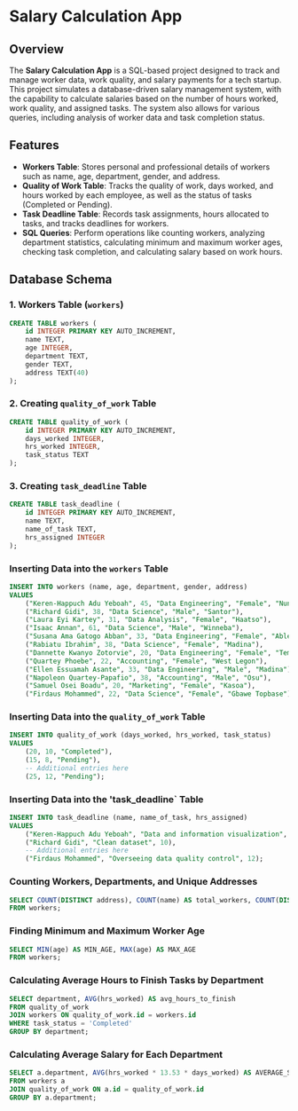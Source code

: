 # Salary Calculation App

## Overview

The **Salary Calculation App** is a SQL-based project designed to track and manage worker data, work quality, and salary payments for a tech startup. This project simulates a database-driven salary management system, with the capability to calculate salaries based on the number of hours worked, work quality, and assigned tasks. The system also allows for various queries, including analysis of worker data and task completion status.

## Features

- **Workers Table**: Stores personal and professional details of workers such as name, age, department, gender, and address.
- **Quality of Work Table**: Tracks the quality of work, days worked, and hours worked by each employee, as well as the status of tasks (Completed or Pending).
- **Task Deadline Table**: Records task assignments, hours allocated to tasks, and tracks deadlines for workers.
- **SQL Queries**: Perform operations like counting workers, analyzing department statistics, calculating minimum and maximum worker ages, checking task completion, and calculating salary based on work hours.

## Database Schema

### 1. Workers Table (`workers`)

```sql
CREATE TABLE workers (
    id INTEGER PRIMARY KEY AUTO_INCREMENT,
    name TEXT,
    age INTEGER,
    department TEXT,
    gender TEXT,
    address TEXT(40)
);
```

### 2. Creating `quality_of_work` Table

```sql
CREATE TABLE quality_of_work (
    id INTEGER PRIMARY KEY AUTO_INCREMENT,
    days_worked INTEGER,
    hrs_worked INTEGER,
    task_status TEXT
);
```
### 3. Creating `task_deadline` Table

```sql
CREATE TABLE task_deadline (
    id INTEGER PRIMARY KEY AUTO_INCREMENT,
    name TEXT,
    name_of_task TEXT,
    hrs_assigned INTEGER
);
```

### Inserting Data into the `workers` Table

```sql
INSERT INTO workers (name, age, department, gender, address) 
VALUES 
    ("Keren-Happuch Adu Yeboah", 45, "Data Engineering", "Female", "Nungua"),
    ("Richard Gidi", 38, "Data Science", "Male", "Santor"),
    ("Laura Eyi Kartey", 31, "Data Analysis", "Female", "Haatso"),
    ("Isaac Annan", 61, "Data Science", "Male", "Winneba"),
    ("Susana Ama Gatogo Abban", 33, "Data Engineering", "Female", "Ablekuma"),
    ("Rabiatu Ibrahim", 38, "Data Science", "Female", "Madina"),
    ("Dannette Kwanyo Zotorvie", 20, "Data Engineering", "Female", "Tema"),
    ("Quartey Phoebe", 22, "Accounting", "Female", "West Legon"),
    ("Ellen Essuamah Asante", 33, "Data Engineering", "Male", "Madina"),
    ("Napoleon Quartey-Papafio", 38, "Accounting", "Male", "Osu"),
    ("Samuel Osei Boadu", 20, "Marketing", "Female", "Kasoa"),
    ("Firdaus Mohammed", 22, "Data Science", "Female", "Gbawe Topbase");
```

### Inserting Data into the `quality_of_work` Table
```sql
INSERT INTO quality_of_work (days_worked, hrs_worked, task_status) 
VALUES 
    (20, 10, "Completed"),
    (15, 8, "Pending"),
    -- Additional entries here
    (25, 12, "Pending");
```

### Inserting Data into the 'task_deadline` Table
```sql
INSERT INTO task_deadline (name, name_of_task, hrs_assigned) 
VALUES 
    ("Keren-Happuch Adu Yeboah", "Data and information visualization", 12),
    ("Richard Gidi", "Clean dataset", 10),
    -- Additional entries here
    ("Firdaus Mohammed", "Overseeing data quality control", 12);
```

### Counting Workers, Departments, and Unique Addresses

```sql
SELECT COUNT(DISTINCT address), COUNT(name) AS total_workers, COUNT(DISTINCT department) 
FROM workers;
```

### Finding Minimum and Maximum Worker Age

```sql
SELECT MIN(age) AS MIN_AGE, MAX(age) AS MAX_AGE 
FROM workers;
```

### Calculating Average Hours to Finish Tasks by Department

```sql
SELECT department, AVG(hrs_worked) AS avg_hours_to_finish
FROM quality_of_work
JOIN workers ON quality_of_work.id = workers.id
WHERE task_status = 'Completed'
GROUP BY department;
```

### Calculating Average Salary for Each Department

```sql
SELECT a.department, AVG(hrs_worked * 13.53 * days_worked) AS AVERAGE_SALARY
FROM workers a
JOIN quality_of_work ON a.id = quality_of_work.id
GROUP BY a.department;
```
